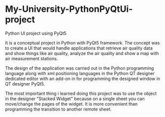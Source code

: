 # My-University-PythonPyQtUi-project
Python UI project using PyQt5

It is a conceptual project in Python with PyQt5 framework.
The concept was to create a UI that would handle applications that retrieve air quality data and show things like air quality, analyze the air quality and show a map with air measurement stations.

The design of the application was carried out in the Python programming language along with xml positioning languages in the Python QT designer dedicated editor with an add-on in for programming the designed window in QT designer PyQt5.

The most important thing i learned doing this project was to use the object in the designer "Stacked Widget" because on a single sheet you can move/change the pages of the widget. It is more convenient than programming the transition to another remote sheet.
